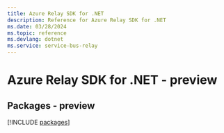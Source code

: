 ```yaml
---
title: Azure Relay SDK for .NET
description: Reference for Azure Relay SDK for .NET
ms.date: 03/28/2024
ms.topic: reference
ms.devlang: dotnet
ms.service: service-bus-relay
---
```

# Azure Relay SDK for .NET - preview
## Packages - preview
[!INCLUDE [packages](relay-index.md)]